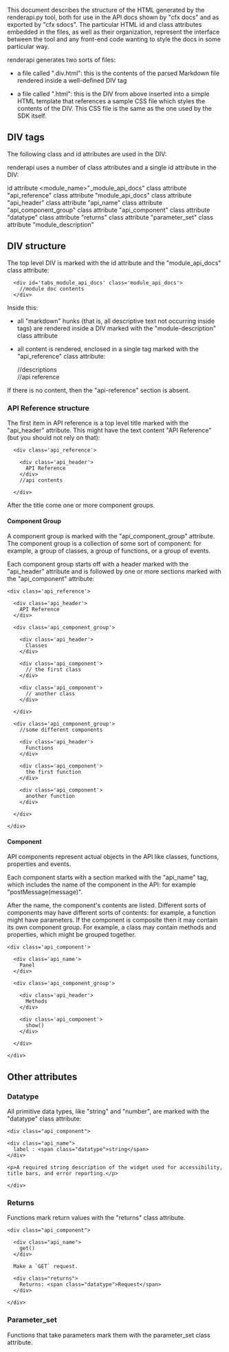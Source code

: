 
This document describes the structure of the HTML generated by the renderapi.py
tool, both for use in the API docs shown by "cfx docs" and as exported by
"cfx sdocs". The particular HTML id and class attributes embedded in the files,
as well as their organization, represent the interface between the tool and any
front-end code wanting to style the docs in some particular way.

renderapi generates two sorts of files:

- a file called "<module-name>.div.html": this is the contents of the parsed
Markdown file rendered inside a well-defined DIV tag

- a file called "<module-name>.html": this is the DIV from above inserted into
a simple HTML template that references a sample CSS file which styles the
contents of the DIV. This CSS file is the same as the one used by the SDK
itself.

DIV tags
--------
The following class and id attributes are used in the DIV:

renderapi uses a number of class attributes and a single id attribute in the DIV:

id attribute    <module_name>"_module_api_docs"
class attribute "api_reference"
class attribute "module_api_docs"
class attribute "api_header"
class attribute "api_name"
class attribute "api_component_group"
class attribute "api_component"
class attribute "datatype"
class attribute "returns"
class attribute "parameter_set"
class attribute "module_description"

DIV structure
-------------
The top level DIV is marked with the id attribute and the "module_api_docs" class
attribute:

      <div id='tabs_module_api_docs' class='module_api_docs'> 
        //module doc contents
      </div>


Inside this:

- all "markdown" hunks (that is, all descriptive text not occurring
inside <api></api> tags) are rendered inside a DIV marked with the
"module-description" class attribute

- all <api></api> content is rendered, enclosed in a single tag marked
with the "api_reference" class attribute:


    <div id='tabs_module_api_docs' class='module_api_docs'> 
      <div class='module_description'>
        //descriptions
      </div>  
        <div class='api_reference'>
        //api reference
      </div>
    </div>

If there is no <api></api> content, then the "api-reference" section is absent.

### API Reference structure ###

The first item in API reference is a top level title marked with the
"api_header" attribute. This might have the text content "API Reference"
(but you should not rely on that):

      <div class='api_reference'>

        <div class='api_header'>
          API Reference
        </div>
        //api contents

      </div>

After the title come one or more component groups. 

#### Component Group ####

A component group is marked with the "api_component_group" attribute. The
component group is a collection of some sort of component: for example, a group
of classes, a group of functions, or a group of events.

Each component group starts off with a header marked with the "api_header" attribute
and is followed by one or more sections marked with the "api_component"
attribute:

    <div class='api_reference'>

      <div class='api_header'>
        API Reference
      </div>

      <div class='api_component_group'>

        <div class='api_header'>
          Classes
        </div>

        <div class='api_component'>
          // the first class
        </div>

        <div class='api_component'>
          // another class
        </div>

      </div>

      <div class='api_component_group'>
        //some different components

        <div class='api_header'>
          Functions
        </div>

        <div class='api_component'>
          the first function
        </div>

        <div class='api_component'>
          another function
        </div>

      </div>

    </div>

#### Component ####

API components represent actual objects in the API like classes, functions,
properties and events. 

Each component starts with a section marked with the
"api_name" tag, which includes the name of the component in the API: for
example "postMessage(message)". 

After the name, the component's contents are listed. Different sorts of
components may have different sorts of contents: for example, a function might
have parameters. If the component is composite then it may contain its own
component group. For example, a class may contain methods and properties,
which might be grouped together.



    <div class='api_component'>

      <div class='api_name'>
        Panel
      </div>
    
      <div class='api_component_group'>

        <div class='api_header'>
          Methods
        </div>

        <div class='api_component'>
          show()
        </div>

      </div>

    </div>

Other attributes
-----------------------------

### Datatype ###
All primitive data types, like "string" and "number", are marked with the
"datatype" class attribute:

    <div class="api_component">

    <div class="api_name">
      label : <span class="datatype">string</span>
    </div>

    <p>A required string description of the widget used for accessibility,
    title bars, and error reporting.</p>
    
    </div>

### Returns ###

Functions mark return values with the "returns" class attribute.

    <div class="api_component">

      <div class="api_name">
        get()
      </div>

      Make a `GET` request.

      <div class="returns">
        Returns: <span class="datatype">Request</span>
      </div>

    </div>

### Parameter_set ###

Functions that take parameters mark them with the parameter_set class
attribute.